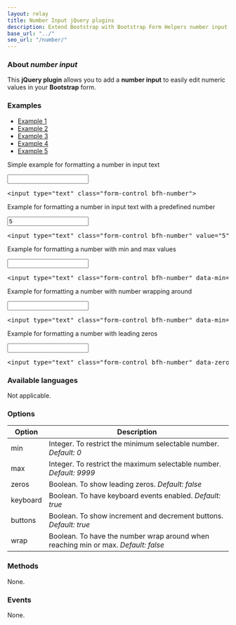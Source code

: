 ```yaml
---
layout: relay
title: Number Input jQuery plugins
description: Extend Bootstrap with Bootstrap Form Helpers number input jQuery plugins.
base_url: "../"
seo_url: "/number/"
---
```


### About *number input*

This **jQuery plugin** allows you to add a **number input** to easily edit numeric values
in your **Bootstrap** form.


### Examples

<ul id="example-tab" class="nav nav-tabs">
  <li class="active">
    <a href="#example1" data-toggle="tab">Example 1</a>
  </li>
  <li>
    <a href="#example2" data-toggle="tab">Example 2</a>
  </li>
  <li>
    <a href="#example3" data-toggle="tab">Example 3</a>
  </li>
  <li>
    <a href="#example4" data-toggle="tab">Example 4</a>
  </li>
  <li>
    <a href="#example5" data-toggle="tab">Example 5</a>
  </li>
</ul>
<div id="example-content" class="tab-content">
  <div class="tab-pane fade in active" id="example1">
	<form class="example form-inline">
	  <p>Simple example for formatting a number in input text</p>
	  <input type="text" class="form-control bfh-number">
	</form>
	<pre class="prettyprint">&lt;input type="text" class="form-control bfh-number"&gt;</pre>
  </div>
  <div class="tab-pane fade" id="example2">
	<form class="example form-inline">
	  <p>Example for formatting a number in input text with a predefined number</p>
	  <input type="text" class="form-control bfh-number" value="5">
	</form>
	<pre class="prettyprint">&lt;input type="text" class="form-control bfh-number" value="5"&gt;</pre>
  </div>
  <div class="tab-pane fade" id="example3">
	<form class="example form-inline">
	  <p>Example for formatting a number with min and max values</p>
	  <input type="text" class="form-control bfh-number" data-min="5" data-max="25">
	</form>
	<pre class="prettyprint">&lt;input type="text" class="form-control bfh-number" data-min="5" data-max="25"&gt;</pre>
  </div>
  <div class="tab-pane fade" id="example4">
    <form class="example form-inline">
	  <p>Example for formatting a number with number wrapping around</p>
	  <input type="text" class="form-control bfh-number" data-min="5" data-max="25" data-wrap="true">
	</form>
	<pre class="prettyprint">&lt;input type="text" class="form-control bfh-number" data-min="5" data-max="25" data-wrap="true"&gt;</pre>
  </div>
  <div class="tab-pane fade" id="example5">
	<form class="example form-inline">
	  <p>Example for formatting a number with leading zeros</p>
	  <input type="text" class="form-control bfh-number" data-zeros="true" data-min="5" data-max="25">
	</form>
	<pre class="prettyprint">&lt;input type="text" class="form-control bfh-number" data-zeros="true" data-min="5" data-max="25"&gt;</pre>
  </div>
</div>


### Available languages

Not applicable.


### Options

<table class="table table-striped">
  <thead>
    <tr>
      <th>Option</th>
      <th>Description</th>
    </tr>
  </thead>
  <tbody>
    <tr>
      <td>min</td>
      <td>Integer. To restrict the minimum selectable number. <em>Default: 0</em></td>
    </tr>
    <tr>
      <td>max</td>
      <td>Integer. To restrict the maximum selectable number. <em>Default: 9999</em></td>
    </tr>
    <tr>
      <td>zeros</td>
      <td>Boolean. To show leading zeros. <em>Default: false</em></td>
    </tr>
    <tr>
      <td>keyboard</td>
      <td>Boolean. To have keyboard events enabled. <em>Default: true</em></td>
    </tr>
    <tr>
      <td>buttons</td>
      <td>Boolean. To show increment and decrement buttons. <em>Default: true</em></td>
    </tr>
    <tr>
      <td>wrap</td>
      <td>Boolean. To have the number wrap around when reaching min or max. <em>Default: false</em></td>
    </tr>
  </tbody>
</table>


### Methods

None.


### Events

None.
